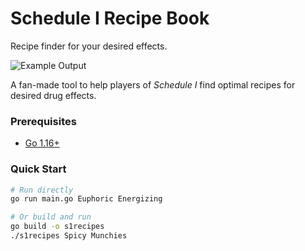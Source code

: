 # Schedule I Recipe Book

Recipe finder for your desired effects.

![Example Output](https://i.imgur.com/wN7k2Ts.png) 

A fan-made tool to help players of *Schedule I* find optimal recipes for desired drug effects.


### Prerequisites
- [Go 1.16+](https://golang.org/dl/)

### Quick Start
```bash
# Run directly
go run main.go Euphoric Energizing

# Or build and run
go build -o s1recipes
./s1recipes Spicy Munchies